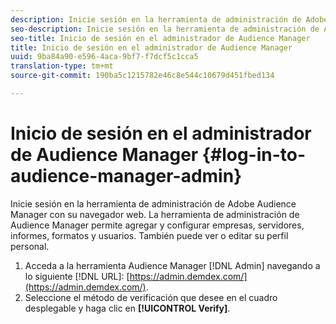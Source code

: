 ```yaml
---
description: Inicie sesión en la herramienta de administración de Adobe Audience Manager con su navegador web. La herramienta de administración de Audience Manager permite agregar y configurar empresas, servidores, informes, formatos y usuarios. También puede ver o editar su perfil personal.
seo-description: Inicie sesión en la herramienta de administración de Adobe Audience Manager con su navegador web. La herramienta de administración de Audience Manager permite agregar y configurar empresas, servidores, informes, formatos y usuarios. También puede ver o editar su perfil personal.
seo-title: Inicio de sesión en el administrador de Audience Manager
title: Inicio de sesión en el administrador de Audience Manager
uuid: 9ba84a90-e596-4aca-9bf7-f7dcf5c1cca5
translation-type: tm+mt
source-git-commit: 190ba5c1215782e46c8e544c10679d451fbed134

---
```



# Inicio de sesión en el administrador de Audience Manager {#log-in-to-audience-manager-admin}

Inicie sesión en la herramienta de administración de Adobe Audience Manager con su navegador web. La herramienta de administración de Audience Manager permite agregar y configurar empresas, servidores, informes, formatos y usuarios. También puede ver o editar su perfil personal.

<!-- t_login.xml -->

1. Acceda a la herramienta Audience Manager [!DNL Admin] navegando a lo siguiente [!DNL URL]: [https://admin.demdex.com/](https://admin.demdex.com/).
1. Seleccione el método de verificación que desee en el cuadro desplegable y haga clic en **[!UICONTROL Verify]**.
